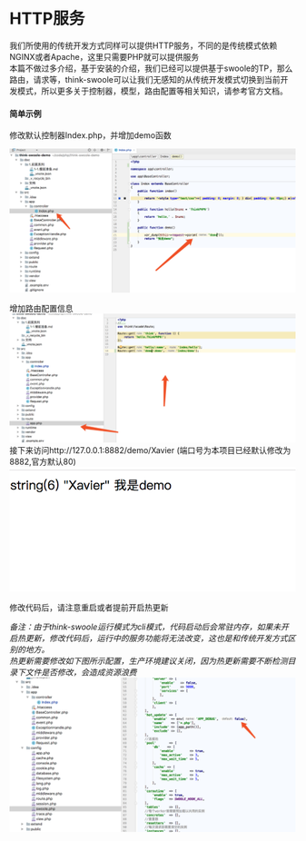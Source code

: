 # HTTP服务

我们所使用的传统开发方式同样可以提供HTTP服务，不同的是传统模式依赖NGINX或者Apache，这里只需要PHP就可以提供服务    
本篇不做过多介绍，基于安装的介绍，我们已经可以提供基于swoole的TP，那么路由，请求等，think-swoole可以让我们无感知的从传统开发模式切换到当前开发模式，所以更多关于控制器，模型，路由配置等相关知识，请参考官方文档。    
#### 简单示例

修改默认控制器Index.php，并增加demo函数

![](_v_images/20191129090828768_1466275755.png)    


增加路由配置信息    
![](_v_images/20191129091042505_1321764960.png)    
接下来访问http://127.0.0.1:8882/demo/Xavier   (端口号为本项目已经默认修改为8882,官方默认80)
![](_v_images/20191129091304527_1332838152.png)


修改代码后，请注意重启或者提前开启热更新


*备注：由于think-swoole运行模式为cli模式，代码启动后会常驻内存，如果未开启热更新，修改代码后，运行中的服务功能将无法改变，这也是和传统开发方式区别的地方。    
热更新需要修改如下图所示配置，生产环境建议关闭，因为热更新需要不断检测目录下文件是否修改，会造成资源浪费*
![](_v_images/20191129091607481_608898807.png)
